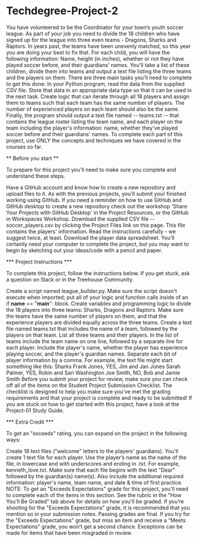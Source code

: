 # Techdegree-Project-2

You have volunteered to be the Coordinator for your town’s youth soccer league. As part of your job you need to divide the 18 children who have signed up for the league into three even teams - Dragons, Sharks and Raptors. In years past, the teams have been unevenly matched, so this year you are doing your best to fix that. For each child, you will have the following information: Name, height (in inches), whether or not they have played soccer before, and their guardians’ names. You'll take a list of these children, divide them into teams and output a text file listing the three teams and the players on them. There are three main tasks you'll need to complete to get this done:
In your Python program, read the data from the supplied CSV file. Store that data in an appropriate data type so that it can be used in the next task.
Create logic that can iterate through all 18 players and assign them to teams such that each team has the same number of players. The number of experienced players on each team should also be the same.
Finally, the program should output a text file named -- teams.txt -- that contains the league roster listing the team name, and each player on the team including the player's information: name, whether they've played soccer before and their guardians' names.
To complete each part of this project, use ONLY the concepts and techniques we have covered in the courses so far.

** Before you start **

To prepare for this project you'll need to make sure you complete and understand these steps.

Have a GitHub account and know how to create a new repository and upload files to it. As with the previous projects, you'll submit your finished working using GitHub.
If you need a reminder on how to use GitHub and GitHub desktop to create a new repository check out the workshop 'Share Your Projects wIth GitHub Desktop' in the Project Resources, or the GitHub in Workspaces Workshop.
Download the supplied CSV file -- soccer_players.csv by clicking the Project Files link on this page. This file contains the players' information.
Read the instructions carefully - we suggest twice, at least.
Download the player data spreadsheet.
You’ll certainly need your computer to complete the project, but you may want to begin by sketching out your ideas/code with a pencil and paper.

*** Project Instructions ***

To complete this project, follow the instructions below. If you get stuck, ask a question on Slack or in the Treehouse Community.

Create a script named league_builder.py.
Make sure the script doesn't execute when imported; put all of your logic and function calls inside of an if __name__ == "__main__": block.
Create variables and programming logic to divide the 18 players into three teams: Sharks, Dragons and Raptors. Make sure the teams have the same number of players on them, and that the experience players are divided equally across the three teams.
Create a text file named teams.txt that includes the name of a team, followed by the players on that team. List all three teams and their players.
In the list of teams include the team name on one line, followed by a separate line for each player. Include the player's name, whether the player has experience playing soccer, and the player's guardian names. Separate each bit of player information by a comma. For example, the text file might start something like this:
Sharks
Frank Jones, YES, Jim and Jan Jones
Sarah Palmer, YES, Robin and Sari Washington
Joe Smith, NO, Bob and Jamie Smith
Before you submit your project for review, make sure you can check off all of the items on the Student Project Submission Checklist. The checklist is designed to help you make sure you’ve met the grading requirements and that your project is complete and ready to be submitted!
If you are stuck on how to get started with this project, have a look at the Project-01 Study Guide.

*** Extra Credit ***

To get an "exceeds" rating, you can expand on the project in the following ways:

Create 18 text files ("welcome" letters to the players' guardians). You'll create 1 text file for each player. Use the player’s name as the name of the file, in lowercase and with underscores and ending in .txt. For example, kenneth_love.txt.
Make sure that each file begins with the text "Dear" followed by the guardian(s) name(s). Also include the additional required information: player's name, team name, and date & time of first practice.
NOTE:
To get an "Exceeds Expectations" grade for this project, you'll need to complete each of the items in this section. See the rubric in the "How You'll Be Graded" tab above for details on how you'll be graded.
If you’re shooting for the "Exceeds Expectations" grade, it is recommended that you mention so in your submission notes.
Passing grades are final. If you try for the "Exceeds Expectations" grade, but miss an item and receive a “Meets Expectations” grade, you won’t get a second chance. Exceptions can be made for items that have been misgraded in review.
